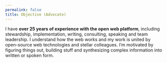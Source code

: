 ```yaml
---
permalink: false
title: Objective (Advocate)
---
```


I have **over 25 years of experience with the open web platform**, including stewardship, implementation, writing, consulting, speaking and team leadership. I understand how the web works and my work is united by open-source web technologies and stellar colleagues. I’m motivated by figuring things out, building stuff and synthesizing complex information into written or spoken form.
